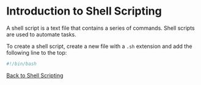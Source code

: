 
# Introduction to Shell Scripting

A shell script is a text file that contains a series of commands. Shell scripts are used to automate tasks.

To create a shell script, create a new file with a `.sh` extension and add the following line to the top:

```bash
#!/bin/bash
```

[Back to Shell Scripting](./index.md)
